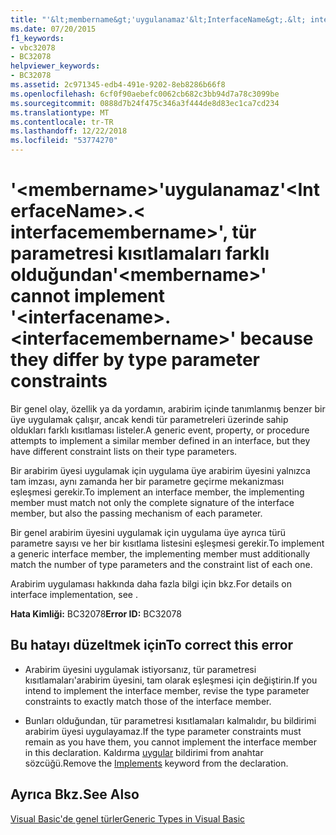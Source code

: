 ```yaml
---
title: "'&lt;membername&gt;'uygulanamaz'&lt;InterfaceName&gt;.&lt; interfacemembername&gt;', tür parametresi kısıtlamaları farklı olduğundan"
ms.date: 07/20/2015
f1_keywords:
- vbc32078
- BC32078
helpviewer_keywords:
- BC32078
ms.assetid: 2c971345-edb4-491e-9202-8eb8286b66f8
ms.openlocfilehash: 6cf0f90aebefc0062cb682c3bb94d7a78c3099be
ms.sourcegitcommit: 0888d7b24f475c346a3f444de8d83ec1ca7cd234
ms.translationtype: MT
ms.contentlocale: tr-TR
ms.lasthandoff: 12/22/2018
ms.locfileid: "53774270"
---
```

# <a name="ltmembernamegt-cannot-implement-ltinterfacenamegtltinterfacemembernamegt-because-they-differ-by-type-parameter-constraints"></a><span data-ttu-id="18193-102">'&lt;membername&gt;'uygulanamaz'&lt;InterfaceName&gt;.&lt; interfacemembername&gt;', tür parametresi kısıtlamaları farklı olduğundan</span><span class="sxs-lookup"><span data-stu-id="18193-102">'&lt;membername&gt;' cannot implement '&lt;interfacename&gt;.&lt;interfacemembername&gt;' because they differ by type parameter constraints</span></span>
<span data-ttu-id="18193-103">Bir genel olay, özellik ya da yordamın, arabirim içinde tanımlanmış benzer bir üye uygulamak çalışır, ancak kendi tür parametreleri üzerinde sahip oldukları farklı kısıtlaması listeler.</span><span class="sxs-lookup"><span data-stu-id="18193-103">A generic event, property, or procedure attempts to implement a similar member defined in an interface, but they have different constraint lists on their type parameters.</span></span>  
  
 <span data-ttu-id="18193-104">Bir arabirim üyesi uygulamak için uygulama üye arabirim üyesini yalnızca tam imzası, aynı zamanda her bir parametre geçirme mekanizması eşleşmesi gerekir.</span><span class="sxs-lookup"><span data-stu-id="18193-104">To implement an interface member, the implementing member must match not only the complete signature of the interface member, but also the passing mechanism of each parameter.</span></span>  
  
 <span data-ttu-id="18193-105">Bir genel arabirim üyesini uygulamak için uygulama üye ayrıca türü parametre sayısı ve her bir kısıtlama listesini eşleşmesi gerekir.</span><span class="sxs-lookup"><span data-stu-id="18193-105">To implement a generic interface member, the implementing member must additionally match the number of type parameters and the constraint list of each one.</span></span>  
  
 <span data-ttu-id="18193-106">Arabirim uygulaması hakkında daha fazla bilgi için bkz.</span><span class="sxs-lookup"><span data-stu-id="18193-106">For details on interface implementation, see .</span></span>  
  
 <span data-ttu-id="18193-107">**Hata Kimliği:** BC32078</span><span class="sxs-lookup"><span data-stu-id="18193-107">**Error ID:** BC32078</span></span>  
  
## <a name="to-correct-this-error"></a><span data-ttu-id="18193-108">Bu hatayı düzeltmek için</span><span class="sxs-lookup"><span data-stu-id="18193-108">To correct this error</span></span>  
  
-   <span data-ttu-id="18193-109">Arabirim üyesini uygulamak istiyorsanız, tür parametresi kısıtlamaları'arabirim üyesini, tam olarak eşleşmesi için değiştirin.</span><span class="sxs-lookup"><span data-stu-id="18193-109">If you intend to implement the interface member, revise the type parameter constraints to exactly match those of the interface member.</span></span>  
  
-   <span data-ttu-id="18193-110">Bunları olduğundan, tür parametresi kısıtlamaları kalmalıdır, bu bildirimi arabirim üyesi uygulayamaz.</span><span class="sxs-lookup"><span data-stu-id="18193-110">If the type parameter constraints must remain as you have them, you cannot implement the interface member in this declaration.</span></span> <span data-ttu-id="18193-111">Kaldırma [uygular](../../visual-basic/language-reference/statements/implements-clause.md) bildirimi from anahtar sözcüğü.</span><span class="sxs-lookup"><span data-stu-id="18193-111">Remove the [Implements](../../visual-basic/language-reference/statements/implements-clause.md) keyword from the declaration.</span></span>  
  
## <a name="see-also"></a><span data-ttu-id="18193-112">Ayrıca Bkz.</span><span class="sxs-lookup"><span data-stu-id="18193-112">See Also</span></span>  
 [<span data-ttu-id="18193-113">Visual Basic'de genel türler</span><span class="sxs-lookup"><span data-stu-id="18193-113">Generic Types in Visual Basic</span></span>](../../visual-basic/programming-guide/language-features/data-types/generic-types.md)  
 
